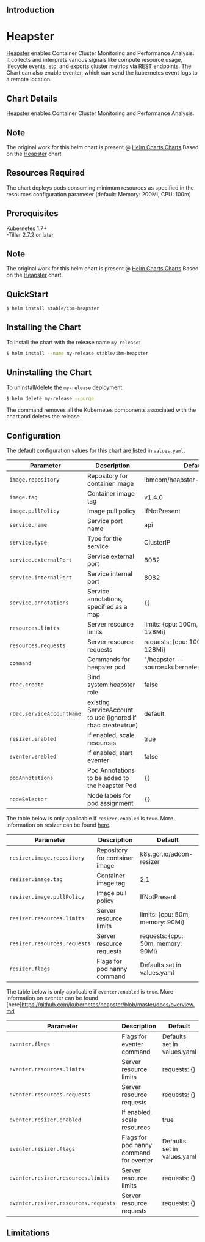 ## Introduction
# Heapster

[Heapster](https://github.com/kubernetes/heapster) enables Container Cluster Monitoring and Performance Analysis. It collects and interprets various signals like compute resource usage, lifecycle events, etc, and exports cluster metrics via REST endpoints.
The Chart can also enable eventer, which can send the kubernetes event logs to a remote location.

## Chart Details
[Heapster](https://github.com/kubernetes/heapster) enables Container Cluster Monitoring and Performance Analysis.

## Note 
The original work for this helm chart is present @ [Helm Charts Charts]( https://github.com/helm/charts) Based on the [Heapster]( https://github.com/helm/charts/tree/master/stable/heapster) chart

## Resources Required
The chart deploys pods consuming minimum resources as specified in the resources configuration parameter (default: Memory: 200Mi, CPU: 100m)

## Prerequisites
Kubernetes 1.7+  
-Tiller 2.7.2 or later

## Note 

The original work for this helm chart is present @ [Helm Charts Charts]( https://github.com/helm/charts) Based on the [Heapster]( https://github.com/helm/charts/tree/master/stable/heapster) chart.

## QuickStart

```bash
$ helm install stable/ibm-heapster
```

## Installing the Chart

To install the chart with the release name `my-release`:

```bash
$ helm install --name my-release stable/ibm-heapster
```

## Uninstalling the Chart

To uninstall/delete the `my-release` deployment:

```bash
$ helm delete my-release --purge
```

The command removes all the Kubernetes components associated with the chart and deletes the release.

## Configuration

The default configuration values for this chart are listed in `values.yaml`.

| Parameter                             | Description                                                  | Default                                           |
|---------------------------------------|-------------------------------------                         |---------------------------------------------------|
| `image.repository`                    | Repository for container image                               | ibmcom/heapster-ppc64le             |
| `image.tag`                           | Container image tag                                          | v1.4.0                                            |
| `image.pullPolicy`                    | Image pull policy                                            | IfNotPresent                                      |
| `service.name`                        | Service port name                                            | api                                               |
| `service.type`                        | Type for the service                                         | ClusterIP                                         |
| `service.externalPort`                | Service external port                                        | 8082                                              |
| `service.internalPort`                | Service internal port                                        | 8082                                              |
| `service.annotations`                 | Service annotations, specified as a map                      | `{}`                                              |
| `resources.limits`                    | Server resource  limits                                      | limits: {cpu: 100m, memory: 128Mi}                |
| `resources.requests`                  | Server resource requests                                     | requests: {cpu: 100m, memory: 128Mi}              |
| `command`                             | Commands for heapster pod                                    | "/heapster --source=kubernetes.summary_api:''     |
| `rbac.create`                         | Bind system:heapster role                                    | false                                             |
| `rbac.serviceAccountName`             | existing ServiceAccount to use (ignored if rbac.create=true) | default                                           |
| `resizer.enabled`                     | If enabled, scale resources                                  | true                                              |
| `eventer.enabled`                     | If enabled, start eventer                                    | false                                             |
| `podAnnotations`                      | Pod Annotations to be added to the heapster Pod              | `{}`                                              |
| `nodeSelector`                        | Node labels for pod assignment                               | `{}`                                              |

The table below is only applicable if `resizer.enabled` is `true`. More information on resizer can be found [here](https://github.com/kubernetes/contrib/blob/master/addon-resizer/README.md).

| Parameter                             | Description                         | Default                                           |
|---------------------------------------|-------------------------------------|---------------------------------------------------|
| `resizer.image.repository`            | Repository for container image      | k8s.gcr.io/addon-resizer                          |
| `resizer.image.tag`                   | Container image tag                 | 2.1                                               |
| `resizer.image.pullPolicy`            | Image pull policy                   | IfNotPresent                                      |
| `resizer.resources.limits`            | Server resource  limits             | limits: {cpu: 50m, memory: 90Mi}                  |
| `resizer.resources.requests`          | Server resource requests            | requests: {cpu: 50m, memory: 90Mi}                |
| `resizer.flags`                       | Flags for pod nanny command         | Defaults set in values.yaml                       |

The table below is only applicable if `eventer.enabled` is `true`. More information on eventer can be found
[here]https://github.com/kubernetes/heapster/blob/master/docs/overview.md

| Parameter                             | Description                              | Default                                           |
|---------------------------------------|------------------------------------------|---------------------------------------------------|
| `eventer.flags`                       | Flags for eventer command                | Defaults set in values.yaml                       |
| `eventer.resources.limits`            | Server resource  limits                  | requests: {}                                      |
| `eventer.resources.requests`          | Server resource requests                 | requests: {}                                      |
| `eventer.resizer.enabled`             | If enabled, scale resources              | true                                              |
| `eventer.resizer.flags`               | Flags for pod nanny command for eventer  | Defaults set in values.yaml                       |
| `eventer.resizer.resources.limits`    | Server resource limits                   | requests: {}                                      |
| `eventer.resizer.resources.requests`  | Server resource requests                 | requests: {}                                      |

## Limitations
